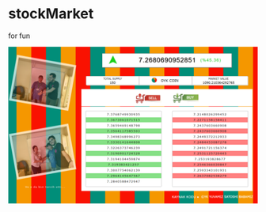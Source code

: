 # stockMarket
for fun

![alt text](https://raw.githubusercontent.com/bexheroes/stockMarket/master/ss/1.png)
